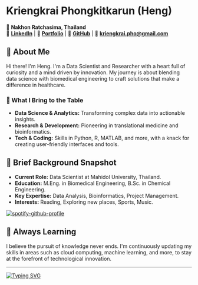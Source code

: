 # Kriengkrai Phongkitkarun (Heng)

📍 **Nakhon Ratchasima, Thailand**   
🔗 **[LinkedIn](https://linkedin.com/in/hengkp)** | 🔗 **[Portfolio](https://hengkp.wixsite.com/portfolio)** | 🔗 **[GitHub](https://github.com/hengkp)** | 🔗 **[kriengkrai.pho@gmail.com](mailto:kriengkrai.pho@gmail.com)**  


## 🌱 About Me

Hi there! I'm Heng. I'm a Data Scientist and Researcher with a heart full of curiosity and a mind driven by innovation. My journey is about blending data science with biomedical engineering to craft solutions that make a difference in healthcare. 

### 📖 What I Bring to the Table

- **Data Science & Analytics:** Transforming complex data into actionable insights.
- **Research & Development:** Pioneering in translational medicine and bioinformatics.
- **Tech & Coding:** Skills in Python, R, MATLAB, and more, with a knack for creating user-friendly interfaces and tools.

## 🌟 Brief Background Snapshot

- **Current Role:** Data Scientist at Mahidol University, Thailand.
- **Education:** M.Eng. in Biomedical Engineering, B.Sc. in Chemical Engineering.
- **Key Expertise:** Data Analysis, Bioinformatics, Project Management.
- **Interests:** Reading, Exploring new places, Sports, Music.

[![spotify-github-profile](https://spotify-github-profile.vercel.app/api/view?uid=31zbi5sh6qzdlfqfsctc766nbh4a&cover_image=true&theme=novatorem&show_offline=false&background_color=121212&interchange=false&bar_color=53b14f&bar_color_cover=false)](https://github.com/kittinan/spotify-github-profile)


## 🚀 Always Learning

I believe the pursuit of knowledge never ends. I'm continuously updating my skills in areas such as cloud computing, machine learning, and more, to stay at the forefront of technological innovation.


---

[![Typing SVG](https://readme-typing-svg.demolab.com?font=Fira+Code&duration=2000&pause=1500&color=3EA7FF&random=false&width=1200&lines=%E2%9C%A8+_%22Together%2C+let's+harness+the+power+of+data+and+innovation+to+build+a+healthier+world.%22_+%E2%9C%A8)](https://git.io/typing-svg)

<!--
### Hi there 👋

**hengkp/hengkp** is a ✨ _special_ ✨ repository because its `README.md` (this file) appears on your GitHub profile.

Here are some ideas to get you started:

- 🔭 I’m currently working on ...
- 🌱 I’m currently learning ...
- 👯 I’m looking to collaborate on ...
- 🤔 I’m looking for help with ...
- 💬 Ask me about ...
- 📫 How to reach me: ...
- 😄 Pronouns: ...
- ⚡ Fun fact: ...

## 📊 My GitHub Stats

![Heng's GitHub stats](https://github-readme-stats.vercel.app/api?username=hengkp&show_icons=true)
![Top Langs](https://github-readme-stats.vercel.app/api/top-langs/?username=hengkp&layout=compact)

## 🌟 My Motto
https://readme-typing-svg.demolab.com/demo/
✨ _"Together, let's harness the power of data and innovation to build a healthier world."_ ✨
-->

